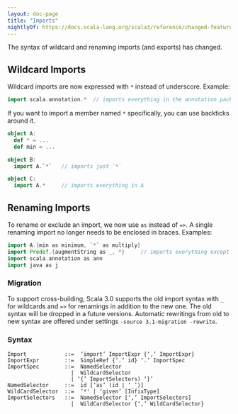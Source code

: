 ```yaml
---
layout: doc-page
title: "Imports"
nightlyOf: https://docs.scala-lang.org/scala3/reference/changed-features/imports.html
---
```


The syntax of wildcard and renaming imports (and exports) has changed.

## Wildcard Imports

Wildcard imports are now expressed with `*` instead of underscore. Example:
```scala
import scala.annotation.*  // imports everything in the annotation package
```

If you want to import a member named `*` specifically, you can use backticks around it.

```scala
object A:
  def * = ...
  def min = ...

object B:
  import A.`*`   // imports just `*`

object C:
  import A.*     // imports everything in A
```

## Renaming Imports

To rename or exclude an import, we now use `as` instead of `=>`. A single renaming import no longer needs to be enclosed in braces. Examples:

```scala
import A.{min as minimum, `*` as multiply}
import Predef.{augmentString as _, *}     // imports everything except augmentString
import scala.annotation as ann
import java as j
```

### Migration

To support cross-building, Scala 3.0 supports the old import syntax with `_` for wildcards and `=>` for renamings in addition to the new one. The old syntax
will be dropped in a future versions. Automatic rewritings from old to new syntax
are offered under settings `-source 3.1-migration -rewrite`.

### Syntax

```
Import            ::=  ‘import’ ImportExpr {‘,’ ImportExpr}
ImportExpr        ::=  SimpleRef {‘.’ id} ‘.’ ImportSpec
ImportSpec        ::=  NamedSelector
                    |  WildcardSelector
                    | ‘{’ ImportSelectors) ‘}’
NamedSelector     ::=  id [‘as’ (id | ‘_’)]
WildCardSelector  ::=  ‘*' | ‘given’ [InfixType]
ImportSelectors   ::=  NamedSelector [‘,’ ImportSelectors]
                    |  WildCardSelector {‘,’ WildCardSelector}
```

